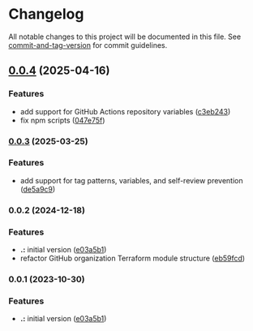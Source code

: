 # Changelog

All notable changes to this project will be documented in this file. See [commit-and-tag-version](https://github.com/absolute-version/commit-and-tag-version) for commit guidelines.

## [0.0.4](https://github.com/bitwala-devops/terraform-github-organization/compare/v0.0.3...v0.0.4) (2025-04-16)


### Features

* add support for GitHub Actions repository variables ([c3eb243](https://github.com/bitwala-devops/terraform-github-organization/commit/c3eb243609931b6e5fc16d3501bf6905ae0bdf6e))
* fix npm scripts ([047e75f](https://github.com/bitwala-devops/terraform-github-organization/commit/047e75f59559286d78395c84aa6d6af2999bf2c9))

### [0.0.3](https://github.com/bitwala-devops/terraform-github-organization/compare/v0.0.2...v0.0.3) (2025-03-25)


### Features

* add support for tag patterns, variables, and self-review prevention ([de5a9c9](https://github.com/bitwala-devops/terraform-github-organization/commit/de5a9c910f2a9bc067ba62798b0fc3913605898a))

### 0.0.2 (2024-12-18)


### Features

* **.:** initial version ([e03a5b1](https://github.com/bitwala-devops/terraform-github-organization/commit/e03a5b1ae8df37c7e627e2249fa025ae80c6cc47))
* refactor GitHub organization Terraform module structure ([eb59fcd](https://github.com/bitwala-devops/terraform-github-organization/commit/eb59fcd01dfe873ce619aad98e331fb8baa490e3))

### 0.0.1 (2023-10-30)


### Features

* **.:** initial version ([e03a5b1](https://github.bitwa.la/bitwala-bank-devops/terraform-root-github-organization/commit/e03a5b1ae8df37c7e627e2249fa025ae80c6cc47))
